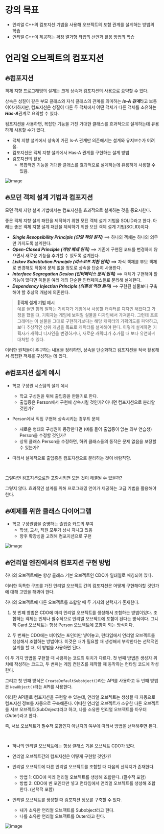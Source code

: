 # 강의 목표
* 언리얼 C++의 컴포지션 기법을 사용해 오브젝트의 포함 관계를 설계하는 방법의 학습
* 언리얼 C++이 제공하는 확장 열거형 타입의 선언과 활용 방법의 학습

# 언리얼 오브젝트의 컴포지션
## 🔥컴포지션
객체 지향 프로그래밍의 설계는 크게 상속과 컴포지션의 사용으로 요약할 수 있다.

상속은 성질이 같은 부모 클래스와 자식 클래스의 관계를 의미하는 ***Is-A 관계***라고 보통 이야기하지만,
컴포지션은 성질이 다른 두 객체에서 어떤 객체가 다른 객체를 소유하는 ***Has-A***관계로 요약할 수 있다.  

컴포지션을 사용하면, 복잡한 기능을 가진 거대한 클래스를 효과적으로 설계하는데 유용하게 사용할 수가 있다.

* 객체 지향 설계에서 상속이 가진 Is-A 관계만 의존해서는 설계와 유지보수가 어려움.
* 컴포지션은 객체 지향 설계에서 Has-A 관계를 구현하는 설계 방법
* 컴포지션의 활용
  * 복합적인 기능을 거대한 클래스를 효과적으로 설계하는데 유용하게 사용할 수 있음.

![image](https://github.com/SunFlower2819/Today-I-learned/assets/130738283/6079a40c-32db-4b8c-8850-e9b51d016bfe)

## 🔥모던 객체 설계 기법과 컴포지션
모던 객체 지향 설계 기법에서는 컴포지션을 효과적으로 설계하는 것을 중요시한다.

좋은 객체 지향 설계 패턴을 제작하기 위한 모던 객체 설계 기법을 SOLID라고 한다.
아래는 좋은 객체 지향 설계 패턴을 제작하기 위한 모던 객체 설계 기법(SOLID)이다.

* ***Single Resopsibility Principle (단일 책임 원칙)*** ==> 하나의 객체는 하나의 의무만 가지도록 설계한다.
* ***Open-Closed Principle (개방 폐쇄 원칙)*** ==> 기존에 구현된 코드를 변경하지 않으면서 새로운 기능을 추가할 수 있도록 설계한다.
* ***Liskov Substitution Principle (리스코프 치환 원칙)*** ==> 자식 객체를 부모 객체로 변경해도 작동에 문제 없을 정도로 상속을 단순히 사용한다.
* ***Interface Segregation Desion (인터페이스 분리 원칙)*** ==> 객체가 구현해야 할 기능이 많다면 이들을 여러 개의 단순한 인터페이스들로 분리해 설계한다.
* ***Dependency Injection Principle (의존성 역전 원칙)*** ==> 구현된 실물보다 구축해야 할 추상적 개념에 의존한다. 

> 📌**객체 설계 기법 예시** <br>
> 예를 들면 함께 일하는 기획자가 게임에서 사용할 캐릭터를 디자인 해왔다고 가정을 했을 떄, 기획자는 게임에 보여질 실물을 디자인해서 가져온다.
  그런데 프로그래머는 이 실물을 그대로 구현하기보다는 해당 캐릭터의 기획의도를 파악하고, 보다 추상적인 상위 개념을 목표로 캐릭터를 설계해야 한다.
  이렇게 설계하면 기획자가 캐릭터 디자인을 변경하거나, 새로운 캐릭터가 추가될 때 보다 유연하게 대처할 수 있다. 

이러한 원칙들이 추구하는 내용을 정리하면, 상속을 단순화하고 컴포지션을 적극 활용해서 복잡한 객체를 구성하는 데 있다.

## 🔥컴포지션 설계 예시
* 학교 구성원 시스템의 설계 예시
  * 학교 구성원을 위해 출입증을 만들기로 한다.
  * 출입증은 Person에서 구현해 상속시킬 것인가? 아니면 컴포지션으로 분리할 것인가?

* Person에서 직접 구현해 상속시키는 경우의 문제
  * 새로운 형태의 구성원이 등장한다면 (예를 들어 출입증이 없는 외부 연습생) Person을 수정할 것인가?
  * 상위 클래스 Person을 수정하면, 하위 클래스들의 동작은 문제 없음을 보장할 수 있는가?

* 따라서 설계적으로 출입증은 컴포지션으로 분리하는 것이 바람직함.

<br>

그렇다면 컴포지션으로만 포함시키면 모든 것이 해결될 수 있을까?

그렇지 않다. 효과적인 설계를 위해 프로그래밍 언어가 제공하는 고급 기법을 활용해야 한다.

## 🔥예제를 위한 클래스 다이어그램
* 학교 구성원임을 증명하는 출입증 카드의 부여
  * 학생, 교사, 직원 모두가 상시 지니고 있음
  * 향후 확장성을 고려해 컴포지션으로 구현 

![image](https://github.com/SunFlower2819/Today-I-learned/assets/130738283/81fdd71d-bcc8-488d-a681-485ecfd7f3cd)


## 🔥언리얼 엔진에서의 컴포지션 구현 방법
하나의 오브젝트에는 항상 클래스 기본 오브젝트인 CDO가 일대일로 매칭되어 있다.

이러한 독특한 구조를 가진 언리얼 오브젝트 간의 컴포지션은 어떻게 구현해야할 것인가에 대해 고민을 해봐야 한다.

하나의 오브젝트에 다른 오브젝트를 조합할 때 두 가지의 선택지가 존재한다.

1. 첫 번쨰 방법은 CDO에 미리 언리얼 오브젝트를 생성해서 조합하는 방법이있다. 조합하는 객체는 언제나 필수적으로 언리얼 오브젝트에
포함이 된다는 방식이다. 그니까 Card 오브젝트는 항상 Person 오브젝트에 포함이 되는 방식이다.

2. 두 번째는 CDO에는 비어있는 포인터만 넣어놓고, 런타임에서 언리얼 오브젝트를 생성해서 조합하는 방법이다. 이것은 내가 필요할 때 생성해서 부착한다는 선택적인 설계를 할 때, 이 방법을 사용하면 된다.

이 두 가지 방법을 구현할 때 사용하는 코드의 위치가 다르다. 첫 번째 방법은 생성자 위치에 작성하는 코드고, 두 번째는 게임 컨텐츠를 제작할 때
동작하는 런타임 코드에 작성한다.

그리고 첫 번째 방식은 `CreateDefaultSubobject()`라는 API를 사용하고 두 번째 방법은 `NewObject()`라는 API를 사용한다.

이러한 API들로 컴포지션을 구현할 수 있는데, 언리얼 오브젝트는 생성될 때 자동으로 컴포지션 정보를 자동으로 구축해준다.
어떠한 언리얼 오브젝트가 소유한 다른 오브젝트를 서브 오브젝트(SubOnject)라고 하고, 나를 소유한 언리얼 오브젝트를 아우터(Outer)라고 한다.

즉, 서브 오브젝트가 필수적 포함인지 아닌지의 여부에 따라서 방법을 선택해주면 된다. 

<br>

* 하나의 언리얼 오브젝트에는 항상 클래스 기본 오브젝트 CDO가 있다.
* 언리얼 오브젝트간의 컴포지션은 어떻게 구현할 것인가?
  
* 언리얼 오브젝트에 다른 언리얼 오브젝트를 조합할 때 다음의 선택지가 존재한다.
  * 방법 1: CDO에 미리 언리얼 오브젝트를 생성해 조합한다. (필수적 포함)
  * 방법 2: CDO에 빈 포인터만 넣고 런타임에서 언리얼 오브젝트를 생성해 조합한다. (선택적 포함)
    
* 언리얼 오브젝트를 생성할 때 컴포지션 정보를 구축할 수 있다.
  * 내가 소유한 언리얼 오브젝트를 Subobject라고 한다.
  * 나를 소유한 언리얼 오브젝트를 Outer라고 한다.  

![image](https://github.com/SunFlower2819/Today-I-learned/assets/130738283/78a3ebdf-a3db-485a-84b1-9d668f5988a4)



























